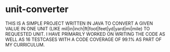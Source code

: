 # unit-converter
THIS IS A SIMPLE PROJECT WRITTEN IN JAVA TO CONVERT A GIVEN VALUE IN ONE UNIT (LIKE mil|in|inch|ft|foot|feet|yd|yard|mi|mile) TO REQUESTED UNIT.
I HAVE PRIMARILY WORKED ON WRITING THE CODE AS WELL AS 16 TESTCASES WITH A CODE COVERAGE OF 99.1% AS PART OF MY CURRICULUM.
